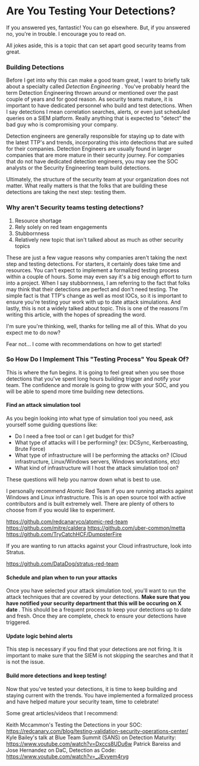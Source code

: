 # Are You Testing Your Detections?


If you answered yes, fantastic! You can go elsewhere. But, if you answered no, you're in trouble. I encourage you to read on.

All jokes aside, this is a topic that can set apart good security teams from great. 

### Building Detections

Before I get into why this can make a good team great, I want to briefly talk about a specialty called <i> Detection Engineering </i>. You've probably heard the term Detection Engineering thrown around or mentioned over the past couple of years and for good reason. As security teams mature, it is important to have dedicated personnel who build and test detections. When I say detections I mean correlation searches, alerts, or even just scheduled queries on a SIEM platform. Really anything that is expected to "detect" the bad guy who is compromising your company.

Detection engineers are generally responsible for staying up to date with the latest TTP's and trends,  incorporating this into detections that are suited for their companies. Detection Engineers are usually found in larger companies that are more mature in their security journey. For companies that do not have dedicated detection engineers, you may see the SOC analysts or the Security Engineering team build detections.

Ultimately, the structure of the security team at your organization does not matter. What really matters is that the folks that are building these detections are taking the next step: testing them.


### Why aren't Security teams testing detections?
1. Resource shortage
2. Rely solely on red team engagements
3. Stubbornness
4. Relatively new topic that isn't talked about as much as other security topics

These are just a few vague reasons why companies aren't taking the next step and testing detections. For starters, it certainly does take time and resources. You can't expect to implement a formalized testing process within a couple of hours. Some may even say it's a big enough effort to turn into a project. When I say stubbornness, I am referring to the fact that folks may think that their detections are perfect and don't need testing. The simple fact is that TTP's change as well as most IOCs, so it is important to ensure you're testing your work with up to date attack simulations. And lastly, this is not a widely talked about topic. This is one of the reasons I'm writing this article, with the hopes of spreading the word.

I'm sure you're thinking, well, thanks for telling me all of this. What do you expect me to do now?

Fear not... I come with recommendations on how to get started!

### So How Do I Implement This "Testing Process" You Speak Of?

This is where the fun begins. It is going to feel great when you see those detections that you've spent long hours building trigger and notify your team. The confidence and morale is going to grow with your SOC, and you will be able to spend more time building new detections.

#### Find an attack simulation tool

As you begin looking into what type of simulation tool you need, ask yourself some guiding questions like:

- Do I need a free tool or can I get budget for this?
- What type of attacks will I be performing? (ex: DCSync, Kerberoasting, Brute Force)
- What type of infrastructure will I be performing the attacks on? (Cloud infrastructure, Linux/Windows servers, Windows workstations, etc)
- What kind of infrastructure will I host the attack simulation tool on? 

These questions will help you narrow down what is best to use.

I personally recommend Atomic Red Team if you are running attacks against Windows and Linux infrastructure. This is an open source tool with active contributors and is built extremely well. There are plenty of others to choose from if you would like to experiment. 

https://github.com/redcanaryco/atomic-red-team
https://github.com/mitre/caldera
https://github.com/uber-common/metta
https://github.com/TryCatchHCF/DumpsterFire

If you are wanting to run attacks against your Cloud infrastructure, look into Stratus.

https://github.com/DataDog/stratus-red-team

#### Schedule and plan when to run your attacks

Once you have selected your attack simulation tool, you'll want to run the attack techniques that are covered by your detections. <b> Make sure that you have notified your security department that this will be occuring on X date </b>. This should be a frequent process to keep your detections up to date and fresh. Once they are complete, check to ensure your detections have triggered.

#### Update logic behind alerts

This step is necessary if you find that your detections are not firing. It is important to make sure that the SIEM is not skipping the searches and that it is not the issue.

#### Build more detections and keep testing!

Now that you've tested your detections, it is time to keep building and staying current with the trends. You have implemented a formalized process and have helped mature your security team, time to celebrate! 


Some great articles/videos that I recommend:

Keith Mccammon's Testing the Detections in your SOC: https://redcanary.com/blog/testing-validation-security-operations-center/
Kyle Bailey's talk at Blue Team Summit (SANS) on Detection Maturity: https://www.youtube.com/watch?v=Dxccs8UDu6w
Patrick Bareiss and Jose Hernandez on DaC, Detection as Code: https://www.youtube.com/watch?v=_JEvyem4ryg
